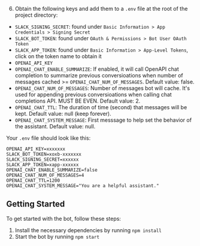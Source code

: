 6. Obtain the following keys and add them to a `.env` file at the root of the project directory:

- `SLACK_SIGNING_SECRET`: found under `Basic Information > App Credentials > Signing Secret`
- `SLACK_BOT_TOKEN`: found under `OAuth & Permissions > Bot User OAuth Token`
- `SLACK_APP_TOKEN`: found under `Basic Information > App-Level Tokens`, click on the token name to obtain it
- `OPENAI_API_KEY`
- `OPENAI_CHAT_ENABLE_SUMMARIZE`: If enabled, it will call OpenAPI chat completion to summarize previous conversioations when number of messages cached >= `OPENAI_CHAT_NUM_OF_MESSAGES`. Default value: false.
- `OPENAI_CHAT_NUM_OF_MESSAGES`: Number of messages bot will cache. It's used for appending previous conversioations when calling chat completions API. MUST BE EVEN. Default value: 2.
- `OPENAI_CHAT_TTL`: The duration of time (second) that messages will be kept. Default value: null (keep forever).
- `OPENAI_CHAT_SYSTEM_MESSAGE`: First messsage to help set the behavior of the assistant. Default value: null.

Your `.env` file should look like this:

```
OPENAI_API_KEY=xxxxxxx
SLACK_BOT_TOKEN=xoxb-xxxxxxx
SLACK_SIGNING_SECRET=xxxxxx
SLACK_APP_TOKEN=xapp-xxxxxx
OPENAI_CHAT_ENABLE_SUMMARIZE=false
OPENAI_CHAT_NUM_OF_MESSAGES=4
OPENAI_CHAT_TTL=1200
OPENAI_CHAT_SYSTEM_MESSAGE="You are a helpful assistant."
```

## Getting Started

To get started with the bot, follow these steps:

1. Install the necessary dependencies by running `npm install`
2. Start the bot by running `npm start`
